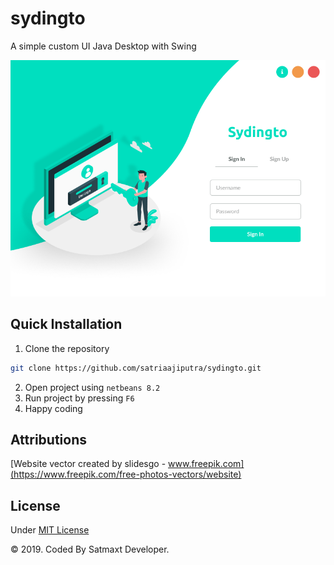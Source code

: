 # sydingto
A simple custom UI Java Desktop with Swing

<img src="screenshot.png" alt="screenshot.png" />

## Quick Installation
1. Clone the repository
```bash
git clone https://github.com/satriaajiputra/sydingto.git
```
2. Open project using ``netbeans 8.2``
3. Run project by pressing ``F6``
4. Happy coding

## Attributions
[Website vector created by slidesgo - www.freepik.com](https://www.freepik.com/free-photos-vectors/website)

## License
Under [MIT License](LICENSE)

&copy; 2019. Coded By Satmaxt Developer.